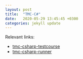 ```yaml
---
layout: post
title:  "TMC-C#"
date:   2020-05-29 13:45:45 +0300
categories: jekyll update
---
```

Relevant links:

- [tmc-csharp-testcourse](https://github.com/TMC-C/tmc-testcourse)
- [tmc-csharp-runner](https://github.com/TMC-C/tmc-csharp-runner)

